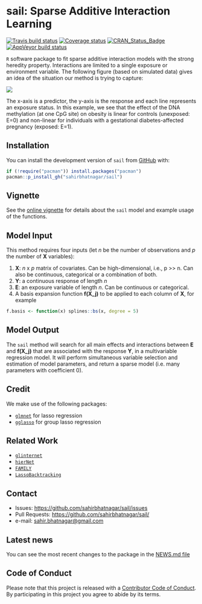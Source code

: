 # sail: Sparse Additive Interaction Learning

<!-- badges: start -->
[![Travis build status](https://travis-ci.org/sahirbhatnagar/sail.svg?branch=master)](https://travis-ci.org/sahirbhatnagar/sail)   [![Coverage status](https://codecov.io/gh/sahirbhatnagar/sail/branch/master/graph/badge.svg)](https://codecov.io/github/sahirbhatnagar/sail?branch=master)   [![CRAN\_Status\_Badge](http://www.r-pkg.org/badges/version/sail)](https://cran.r-project.org/package=sail)
[![AppVeyor build status](https://ci.appveyor.com/api/projects/status/github/sahirbhatnagar/sail?branch=master&svg=true)](https://ci.appveyor.com/project/sahirbhatnagar/sail)
<!-- badges: end -->

`R` software package to fit sparse additive interaction models with the strong heredity property. Interactions are limited to a single exposure or environment variable. The following figure (based on simulated data) gives an idea of the situation our method is trying to capture:

![](man/figures/nonlinear-motivation.png)

The x-axis is a predictor, the y-axis is the response and each line represents an exposure status. In this example, we see that the effect of the DNA methylation (at one CpG site) on obesity is linear for controls (unexposed: E=0) and non-linear for individuals with a gestational diabetes-affected pregnancy (exposed: E=1). 


## Installation

You can install the development version of `sail` from [GitHub](https://github.com/sahirbhatnagar/sail) with:

```R
if (!require("pacman")) install.packages("pacman")
pacman::p_install_gh("sahirbhatnagar/sail")
```

## Vignette

See the [online vignette](http://sahirbhatnagar.com/sail/) for details about the `sail` model and example usage of the functions.


## Model Input

This method requires four inputs (let _n_ be the number of observations and _p_ the number of **X** variables):  
1. **X**: _n_ x _p_ matrix of covariates. Can be high-dimensional, i.e., p >> n. Can also be continuous, categorical or a combination of both.  
2. **Y**: a continuous response of length _n_  
3. **E**: an exposure variable of length _n_. Can be continuous or categorical.    
4. A basis expansion function **f(X_j)** to be applied to each column of **X**, for example 

```R
f.basis <- function(x) splines::bs(x, degree = 5)
```

## Model Output

The `sail` method will search for all main effects and interactions between **E** and **f(X_j)** that are associated with the response **Y**, in a multivariable regression model. It will perform simultaneous variable selection and estimation of model parameters, and return a sparse model (i.e. many parameters with coefficient 0). 



## Credit

We make use of the following packages:

* [`glmnet`](https://cran.r-project.org/package=glmnet) for lasso regression  
* [`gglasso`](https://cran.r-project.org/package=gglasso) for group lasso regression  


## Related Work

* [`glinternet`](https://cran.r-project.org/package=glinternet)  
* [`hierNet`](https://cran.r-project.org/package=hierNet)  
* [`FAMILY`](https://cran.r-project.org/package=FAMILY)  
* [`LassoBacktracking`](https://cran.r-project.org/package=LassoBacktracking)    



## Contact

* Issues: <https://github.com/sahirbhatnagar/sail/issues>
* Pull Requests: <https://github.com/sahirbhatnagar/sail/>
* e-mail: <sahir.bhatnagar@gmail.com>


## Latest news

You can see the most recent changes to the package in the [NEWS.md file](https://github.com/sahirbhatnagar/sail/blob/master/NEWS.md)


## Code of Conduct

Please note that this project is released with a [Contributor Code of Conduct](CODE_OF_CONDUCT.md).
By participating in this project you agree to abide by its terms.
